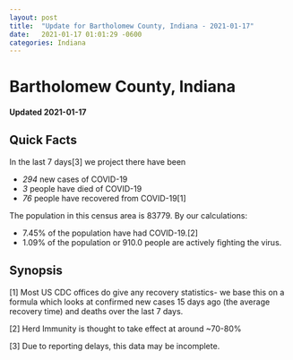 ```yaml
---
layout: post
title:  "Update for Bartholomew County, Indiana - 2021-01-17"
date:   2021-01-17 01:01:29 -0600
categories: Indiana
---
```


# Bartholomew County, Indiana
#### Updated 2021-01-17

## Quick Facts

In the last 7 days[3] we project there have been
- *294* new cases of COVID-19
- *3* people have died of COVID-19
- *76* people have recovered from COVID-19[1]

The population in this census area is 83779. By our calculations:
- 7.45% of the population have had COVID-19.[2]
- 1.09% of the population or 910.0 people are actively fighting the virus.

## Synopsis




[1] Most US CDC offices do give any recovery statistics- we base this on a formula which looks at confirmed new cases
15 days ago (the average recovery time) and deaths over the last 7 days.

[2] Herd Immunity is thought to take effect at around ~70-80%

[3] Due to reporting delays, this data may be incomplete.
 
    